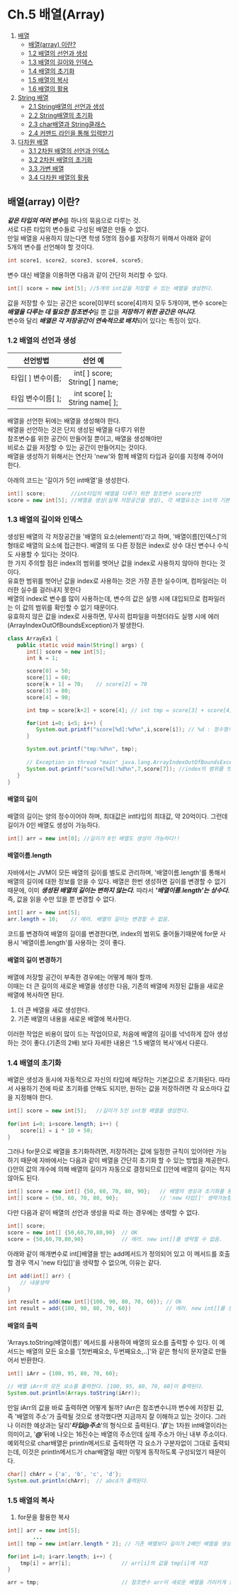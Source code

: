 # Ch.5 배열(Array)
1. [배열](#)
    * [배열(array) 이란?](#배열(array)-이란?)
    * [1.2 배열의 선언과 생성](#1.2-배열의-선언과-생성)
    * [1.3 배열의 길이와 인덱스](#1.3-배열의-길이와-인덱스)
    * [1.4 배열의 초기화](#1.4-배열의-초기화)
    * [1.5 배열의 복사](#1.5-배열의-복사)
    * [1.6 배열의 활용](#1.6-배열의-활용)
2. [String 배열](#string-배열)
    * [2.1 String배열의 선언과 생성](#2.1-string배열의-선언과-생성)
    * [2.2 String배열의 초기화](#2.2-string배열의-초기화)
    * [2.3 char배열과 String클래스](#2.3-char배열과-string클래스)
    * [2.4 커맨드 라인을 통해 입력받기](#2.4-커맨드-라인을-통해-입력받기)
3. [다차원 배열](#다차원-배열)
    * [3.1 2차원 배열의 선언과 인덱스](#3.1-2차원-배열의-선언과-인덱스)
    * [3.2 2차원 배열의 초기화](#3.2-2차원-배열의-초기화)
    * [3.3 가변 배열](#3.3-가변-배열)
    * [3.4 다차원 배열의 활용](#3.4-다차원-배열의-활용)

   
## 배열(array) 이란?
***같은 타입의 여러 변수***를 하나의 묶음으로 다루는 것.  
서로 다른 타입의 변수들로 구성된 배열은 만들 수 없다.  
만일 배열을 사용하지 않는다면 학생 5명의 점수를 저장하기 위해서 아래와 같이  
5개의 변수를 선언해야 할 것이다.  
```java
int score1, score2, score3, score4, score5;
```
변수 대신 배열을 이용하면 다음과 같이 간단히 처리할 수 있다.  
```java
int[] score = new int[5]; //5개의 int값을 저장할 수 있는 배열을 생성한다.
```
값을 저장할 수 있는 공간은 score[0]부터 score[4]까지 모두 5개이며, 변수 score는  
***배열을 다루는 데 필요한 참조변수***일 뿐 값을 ***저장하기 위한 공간은 아니다.***  
변수와 달리 ***배열은 각 저장공간이 연속적으로 배치***되어 있다는 특징이 있다.

### 1.2 배열의 선언과 생성
|  **선언방법**   |             **선언 예**              |
|:-----------:|:---------------------------------:|
| 타입[ ] 변수이름; | int[ ] score;<br/>String[ ] name; |
| 타입 변수이름[ ]; | int score[ ];<br/>String name[ ]; |  

배열을 선언한 뒤에는 배열을 생성해야 한다.  
배열을 선언하는 것은 단지 생성된 배열을 다루기 위한  
참조변수를 위한 공간이 만들어질 뿐이고, 배열을 생성해야만  
비로소 값을 저장할 수 있는 공간이 만들어지는 것이다.  
배열을 생성하기 위해서는 연산자 'new'와 함께 배열의 타입과 길이를 지정해 주어야 한다.

아래의 코드는 '길이가 5인 int배열'을 생성한다.
```java
int[] score;        //int타입의 배열을 다루기 위한 참조변수 score선언
score = new int[5]; //배열을 생성(실제 저장공간을 생성), 각 배열요소는 int의 기본값인 0으로 초기화 된다.
```

### 1.3 배열의 길이와 인덱스
생성된 배열의 각 저장공간을 '배열의 요소(element)'라고 하며, '배열이름[인덱스]'의 형태로 배열의 요소에 접근한다.
배열의 또 다른 장점은 index로 상수 대신 변수나 수식도 사용할 수 있다는 것이다.  
한 가지 주의할 점은 index의 범위를 벗어난 값을 index로 사용하지 않아야 한다는 것이다.  
유효한 범위를 벗어난 값을 index로 사용하는 것은 가장 흔한 실수이며, 컴파일러는 이러한 실수를 걸러내지 못한다  
배열의 index로 변수를 많이 사용하는데, 변수의 값은 실행 시에 대입되므로 컴파일러는 이 값의 범위를 확인할 수 없기 때문이다.  
유효하지 않은 값을 index로 사용하면, 무사히 컴파일을 마쳤더라도 실행 시에 에러(ArrayIndexOutOfBoundsException)가 발생한다.

```java
class ArrayEx1 {
   public static void main(String[] args) {
      int[] score = new int[5];
      int k = 1;

      score[0] = 50;
      score[1] = 60;
      score[k + 1] = 70;    // score[2] = 70
      score[3] = 80;
      score[4] = 90;

      int tmp = score[k+2] + score[4]; // int tmp = score[3] + score[4]

      for(int i=0; i<5; i++) {
         System.out.printf("score[%d]:%d%n",i,score[i]); // %d : 정수형식 출력,  %n : 줄바꿈
      }

      System.out.printf("tmp:%d%n", tmp);
      
      // Exception in thread "main" java.lang.ArrayIndexOutOfBoundsException: Index 7 out of bounds for length 5
      System.out.printf("score[%d]:%d%n",7,score[7]); //index의 범위를 벗어난 값
   }
}
```

#### 배열의 길이
배열의 길이는 양의 정수이어야 하며, 최대값은 int타입의 최대값, 약 20억이다.
그런데 길이가 0인 배열도 생성이 가능하다.
```java
int[] arr = new int[0]; //길이가 0인 배열도 생성이 가능하다!!
```
#### 배열이름.length
자바에서는 JVM이 모든 배열의 길이를 별도로 관리하며, '배열이름.length'를 통해서 배열의 길이에 대한 정보를 얻을 수 있다.
배열은 한번 생성하면 길이를 변경할 수 없기 때문에, 이미 ***생성된 배열의 길이는 변하지 않는다.*** 따라서 ***'배열이름.length'는 상수다.***
즉, 값을 읽을 수만 있을 뿐 변경할 수 없다.
```java
int[] arr = new int[5];
arr.length = 10;    // 에러. 배열의 길이는 변경할 수 없음.
```
코드를 변경하여 배열의 길이를 변경한다면, index의 범위도 줄어들기때문에 for문 사용시 '배열이름.length'를 사용하는 것이 좋다.

#### 배열의 길이 변경하기
배열에 저장할 공간이 부족한 경우에는 어떻게 해야 할까.  
이때는 더 큰 길이의 새로운 배열을 생성한 다음, 기존의 배열에 저장된 값들을 새로운 배열에 복사하면 된다.
1. 더 큰 배열을 새로 생성한다.
2. 기존 배열의 내용을 새로운 배열에 복사한다.

이러한 작업은 비용이 많이 드는 작업이므로, 처음에 배열의 길이를 넉넉하게 잡아 생성하는 것이 좋다.(기존의 2배)
보다 자세한 내용은 '1.5 배열의 복사'에서 다룬다.

### 1.4 배열의 초기화

배열은 생성과 동시에 자동적으로 자신의 타입에 해당하는 기본값으로 초기화된다.
따라서 사용하기 전에 따로 초기화를 안해도 되지만, 원하는 값을 저장하려면 각 요소마다 값을 지정해야 한다.
```java
int[] score = new int[5];   //길이가 5인 int형 배열을 생성한다.
        
for(int i=0; i<score.length; i++) {
    score[i] = i * 10 + 50;
}
```
그러나 for문으로 배열을 초기화하려면, 저장하려는 값에 일정한 규칙이 있어야만 가능하기 때문에 자바에서는 다음과 같이
배열을 간단히 초기화 할 수 있는 방법을 제공한다. {}안의 값의 개수에 의해 배열의 길이가 자동으로 결정되므로 []안에 배열의 길이는 적지 않아도 된다.
```java
int[] score = new int[] {50, 60, 70, 80, 90};   // 배열의 생성과 초기화를 동시에
int[] score = {50, 60, 70, 80, 90};             // 'new 타입[]' 생략가능함 
```
다만 다음과 같이 배열의 선언과 생성을 따로 하는 경우에는 생략할 수 없다.
```java
int[] score;
score = new int[] {50,60,70,80,90}  // OK
score = {50,60,70,80,90}            // 에러. new int[]를 생략할 수 없음.
```
아래와 같이 매개변수로 int[]배열을 받는 add메서드가 정의되어 있고 이 메서드를 호출할 경우 역시 'new 타입[]'을 생략할 수 없으며, 이유는 같다.
```java
int add(int[] arr) {
    // 내용생략    
}

int result = add(new int[]{100, 90, 80, 70, 60}); // Ok
int result = add({100, 90, 80, 70, 60})           // 에러. new int[]를 생략할 수 없음.
```
#### 배열의 출력
'Arrays.toString(배열이름)' 메서드를 사용하여 배열의 요소를 출력할 수 있다. 이 메서드는 배열의 모든 요소를 '[첫번째요소, 두번째요소,..]'와 같은
형식의 문자열로 만들어서 반환한다.
```java
int[] iArr = {100, 95, 80, 70, 60};

// 배열 iArr의 모든 요소를 출력한다. [100, 95, 80, 70, 60]이 출력된다.
System.out.println(Arrays.toString(iArr));
```
만일 iArr의 값을 바로 출력하면 어떻게 될까? iArr은 참조변수니까 변수에 저장된 값, 즉 '배열의 주소'가 출력될 것으로 생각했다면 지금까지 잘 이해하고 있는 것이다.
그러나 이러한 예상과는 달리'***타입@주소***'의 형식으로 출력된다. '***[I***'는 1차원 int배열이라는 의미이고, '***@***'뒤에 나오는 16진수는 배열의 주소인데 실제 주소가 아닌 내부 주소이다.
예외적으로 char배열은 println메서드로 출력하면 각 요소가 구분자없이 그대로 출력되는데, 이것은 println메서드가 char배열일 때만 이렇게 동작하도록 구성되었기 때문이다.
```java
char[] chArr = {'a', 'b', 'c', 'd'};
System.out.println(chArr);  // abcd가 출력된다.
```

### 1.5 배열의 복사
1. for문을 활용한 복사
```java
int[] arr = new int[5];
        ...
int[] tmp = new int[arr.length * 2]; // 기존 배열보다 길이가 2배인 배열을 생성

for(int i=0; i<arr.length; i++) {
    tmp[i] = arr[i];                // arr[i]의 값을 tmp[i]에 저장
}

arr = tmp;                          // 참조변수 arr이 새로운 배열을 가리키게 한다.
```